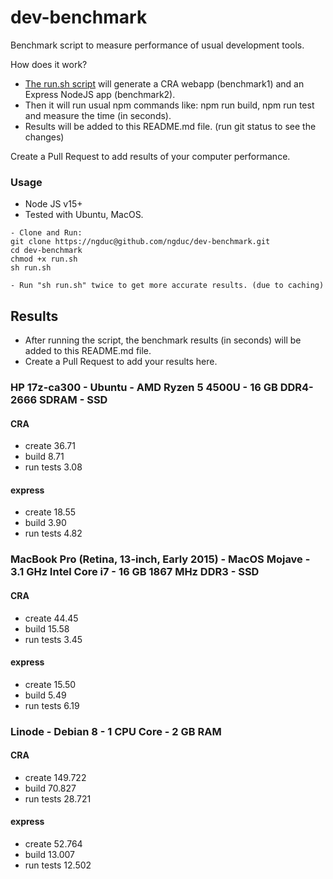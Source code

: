 # dev-benchmark

Benchmark script to measure performance of usual development tools.

How does it work?

- [The run.sh script](./run.sh) will generate a CRA webapp (benchmark1) and an Express NodeJS app (benchmark2).
- Then it will run usual npm commands like: npm run build, npm run test and measure the time (in seconds).
- Results will be added to this README.md file. (run git status to see the changes)

Create a Pull Request to add results of your computer performance.

### Usage

- Node JS v15+
- Tested with Ubuntu, MacOS.

```
- Clone and Run:
git clone https://ngduc@github.com/ngduc/dev-benchmark.git
cd dev-benchmark
chmod +x run.sh
sh run.sh

- Run "sh run.sh" twice to get more accurate results. (due to caching)
```

## Results

- After running the script, the benchmark results (in seconds) will be added to this README.md file.
- Create a Pull Request to add your results here.

### HP 17z-ca300 - Ubuntu - AMD Ryzen 5 4500U - 16 GB DDR4-2666 SDRAM - SSD

#### CRA

- create
  36.71
- build
  8.71
- run tests
  3.08

#### express

- create
  18.55
- build
  3.90
- run tests
  4.82

### MacBook Pro (Retina, 13-inch, Early 2015) - MacOS Mojave - 3.1 GHz Intel Core i7 - 16 GB 1867 MHz DDR3 - SSD

#### CRA

- create
  44.45
- build
  15.58
- run tests
  3.45

#### express

- create
  15.50
- build
  5.49
- run tests
  6.19

### Linode - Debian 8 - 1 CPU Core - 2 GB RAM

#### CRA

- create
149.722
- build
70.827
- run tests
28.721

#### express

- create
52.764
- build
13.007
- run tests
12.502
